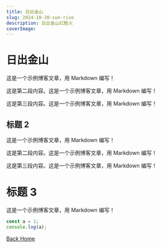 ```yaml
---
title: 日出金山
slug: 2024-10-30-sun-rise
description: 日出金山红胜火
coverImage: 
---
```


# 日出金山

这是一个示例博客文章，用 Markdown 编写！

这是第二段内容。这是一个示例博客文章，用 Markdown 编写！

这是第三段内容。这是一个示例博客文章，用 Markdown 编写！

## 标题 2

这是一个示例博客文章，用 Markdown 编写！

这是第二段内容。这是一个示例博客文章，用 Markdown 编写！

这是第三段内容。这是一个示例博客文章，用 Markdown 编写！


# 标题 3

这是一个示例博客文章，用 Markdown 编写！

```js
const a = 1;
console.log(a);
```


[Back Home](./)

